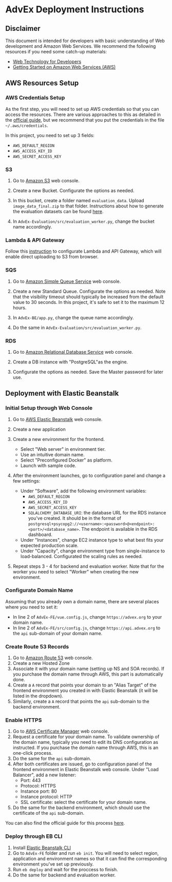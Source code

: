 # AdvEx Deployment Instructions

## Disclaimer

This document is intended for developers with basic understanding of Web development and Amazon Web Services. We recommend the following resources if you need some catch-up materials:

- [Web Technology for Developers](https://developer.mozilla.org/en-US/docs/Web)
- [Getting Started on Amazon Web Services (AWS)](https://aws.amazon.com/getting-started/)

## AWS Resources Setup

### AWS Credentials Setup

As the first step, you will need to set up AWS credentials so that you can access the resources. There are various approaches to this as detailed in the [official guide](https://docs.aws.amazon.com/sdk-for-java/v1/developer-guide/setup-credentials.html), but we recommend that you put the credentials in the file `~/.aws/credentials`.

In this project, you need to set up 3 fields:

- `AWS_DEFAULT_REGION`
- `AWS_ACCESS_KEY_ID`
- `AWS_SECRET_ACCESS_KEY`

### S3

1. Go to [Amazon S3](https://aws.amazon.com/s3/) web console.

2. Create a new Bucket. Configurate the options as needed.

3. In this bucket, create a folder named `evaluation_data`. Upload `image_data_final.zip` to that folder. Instructions about how to generate the evaluation datasets can be found [here](TODO).

4. In `AdvEx-Evaluation/src/evaluation_worker.py`, change the bucket name accordingly.

### Lambda & API Gateway

Follow this [instruction](https://github.com/dnc1994/AdvEx-FE/blob/master/docs/dropzone.md) to configurate Lambda and API Gateway, which will enable direct uploading to S3 from browser.

### SQS

1. Go to [Amazon Simple Queue Service](https://aws.amazon.com/sqs/) web console.

2. Create a new Standard Queue. Configurate the options as needed. Note that the visibility timeout should typically be increased from the default value to 30 seconds. In this project, it's safe to set it to the maximum 12 hours.

3. In `AdvEx-BE/app.py`, change the queue name accordingly.

4. Do the same in `AdvEx-Evaluation/src/evaluation_worker.py`.

### RDS

1. Go to [Amazon Relational Database Service](https://aws.amazon.com/rds) web console.

2. Create a DB instance with "PostgreSQL"as the engine.

3. Configurate the options as needed. Save the Master password for later use.

## Deployment with Elastic Beanstalk

### Initial Setup through Web Console

1. Go to [AWS Elastic Beanstalk](https://aws.amazon.com/elasticbeanstalk/) web console.

2. Create a new application

3. Create a new environment for the frontend.

    - Select "Web server" in environment tier.
    - Use an intuitive domain name.
    - Select "Preconfigured Docker" as platform.
    - Launch with sample code.

4. After the environment launches, go to configuration panel and change a few settings:

    - Under "Software", add the following environment variables:
        - `AWS_DEFAULT_REGION`
        - `AWS_ACCESS_KEY_ID`
        - `AWS_SECRET_ACCESS_KEY`
        - `SQLALCHEMY_DATABASE_URI`: the database URL for the RDS instance you've created. It should be in the format of `postgresql+psycopg2://<username>:<password>@<endpoint>:<port>/<database_name>`. The endpoint is available in the RDS dashboard.
    - Under "Instances", change EC2 instance type to what best fits your expected production scale.
    - Under "Capacity", change environment type from single-instance to load-balanced. Configurated the scaling rules as needed.

5. Repeat steps 3 - 4 for backend and evaluation worker. Note that for the worker you need to select "Worker" when creating the new environment.

### Configurate Domain Name

Assuming that you already own a domain name, there are several places where you need to set it:

- In line 2 of `AdvEx-FE/vue.config.js`, change `https://advex.org` to your domain name.
- In line 2 of `AdvEx-FE/src/config.js`, change `https://api.advex.org` to the `api` sub-domain of your domain name.

### Create Route 53 Records

1. Go to [Amazon Route 53](https://aws.amazon.com/route53/) web console.
2. Create a new Hosted Zone
3. Associate it with your domain name (setting up NS and SOA records). If you purchase the domain name through AWS, this part is automatically done.
4. Create a `A` record that points your domain to an "Alias Target" of the frontend environment you created in with Elastic Beanstalk (it will be listed in the dropdown).
5. Similarly, create a `A` record that points the `api` sub-domain to the backend environment. 

### Enable HTTPS

1. Go to [AWS Certificate Manager](https://aws.amazon.com/certificate-manager/) web console.
2. Request a certificate for your domain name. To validate ownership of the domain name, typically you need to edit its DNS configuration as instructed. If you purchase the domain name through AWS, this is an one-click process.
3. Do the same for the `api` sub-domain.
4. After both certificates are issued, go to configuration panel of the frontend environment in Elastic Beanstalk web console. Under "Load Balancer", add a new listener:
    - Port: 443
    - Protocol: HTTPS
    - Instance port: 80
    - Instance protocol: HTTP
    - SSL certificate: select the certificate for your domain name.
5. Do the same for the backend environment, which should use the certificate of the `api` sub-domain.

You can also find the official guide for this process [here](https://docs.aws.amazon.com/elasticbeanstalk/latest/dg/configuring-https-elb.html).

### Deploy through EB CLI

1. Install [Elastic Beanstalk CLI](https://docs.aws.amazon.com/elasticbeanstalk/latest/dg/eb-cli3.html)
1. Go to `AdvEx-FE` folder and run `eb init`. You will need to select region, application and environment names so that it can find the corresponding environment you've set up previously.
2. Run `eb deploy` and wait for the proccess to finish.
3. Do the same for backend and evaluation worker.
